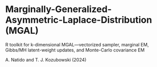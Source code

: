 # Marginally-Generalized-Asymmetric-Laplace-Distribution (MGAL)

R toolkit for k-dimensional MGAL—vectorized sampler, marginal EM, Gibbs/MH latent-weight updates, and Monte-Carlo covariance EM

A. Natido and T. J. Kozubowski (2024)
